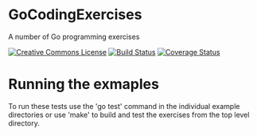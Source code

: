 # GoCodingExercises
A number of Go programming exercises

[![Creative Commons License](https://img.shields.io/badge/license-CC0%201.0%20Universal-blue.svg)](https://github.com/karlmutch/GoCodingExercises/blob/master/LICENSE)     [![Build Status](https://drone.io/github.com/karlmutch/GoCodingExercises/status.png)](https://drone.io/github.com/karlmutch/GoCodingExercises/latest)     [![Coverage Status](https://coveralls.io/repos/karlmutch/GoCodingExercises/badge.svg?branch=master&service=github)](https://coveralls.io/github/karlmutch/GoCodingExercises?branch=master)     

# Running the exmaples

To run these tests use the 'go test' command in the individual example directories or use 'make' to build and test the exercises from the top level directory.
